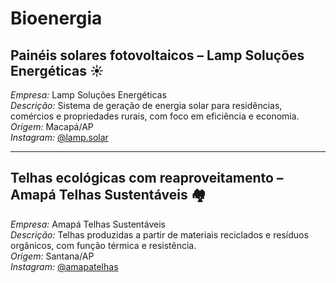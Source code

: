 # Bioenergia

## Painéis solares fotovoltaicos – Lamp Soluções Energéticas ☀️

*Empresa:* Lamp Soluções Energéticas  
*Descrição:* Sistema de geração de energia solar para residências, comércios e propriedades rurais, com foco em eficiência e economia.  
*Origem:* Macapá/AP  
*Instagram:* [@lamp.solar](https://www.instagram.com/lamp.solar)

---

## Telhas ecológicas com reaproveitamento – Amapá Telhas Sustentáveis 🏘️

*Empresa:* Amapá Telhas Sustentáveis  
*Descrição:* Telhas produzidas a partir de materiais reciclados e resíduos orgânicos, com função térmica e resistência.  
*Origem:* Santana/AP  
*Instagram:* [@amapatelhas](https://www.instagram.com/amapatelhas)